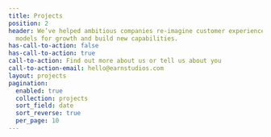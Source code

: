 ```yaml
---
title: Projects
position: 2
header: We’ve helped ambitious companies re-imagine customer experiences, create new
  models for growth and build new capabilities.
has-call-to-action: false
has-call-to-action: true
call-to-action: Find out more about us or tell us about you
call-to-action-email: hello@earnstudios.com
layout: projects
pagination:
  enabled: true
  collection: projects
  sort_field: date
  sort_reverse: true
  per_page: 10
---
```


